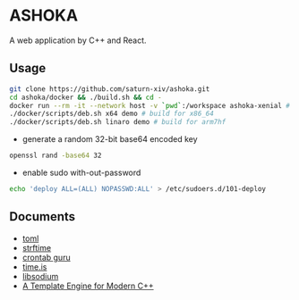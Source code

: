 # ASHOKA

A web application by C++ and React.

## Usage

```bash
git clone https://github.com/saturn-xiv/ashoka.git
cd ashoka/docker && ./build.sh && cd -
docker run --rm -it --network host -v `pwd`:/workspace ashoka-xenial # bionic, focal
./docker/scripts/deb.sh x64 demo # build for x86_64
./docker/scripts/deb.sh linaro demo # build for arm7hf
```

- generate a random 32-bit base64 encoded key

```bash
openssl rand -base64 32
```

- enable sudo with-out-password

```bash
echo 'deploy ALL=(ALL) NOPASSWD:ALL' > /etc/sudoers.d/101-deploy
```

## Documents

- [toml](https://toml.io/en/)
- [strftime](http://www.cplusplus.com/reference/ctime/strftime/)
- [crontab guru](https://crontab.guru/)
- [time.is](https://time.is/)
- [libsodium](https://doc.libsodium.org/)
- [A Template Engine for Modern C++](https://pantor.github.io/inja/)
